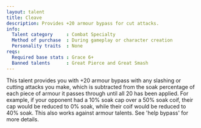 ```yaml
---
layout: talent
title: Cleave
description: Provides +20 armour bypass for cut attacks.
info:
  Talent category     : Combat Specialty
  Method of purchase  : During gameplay or character creation
  Personality traits  : None
reqs:
  Required base stats : Grace 6+
  Banned talents      : Great Pierce and Great Smash
---
```


This talent provides you with +20 armour bypass with any slashing or cutting
attacks you make, which is subtracted from the soak percentage of each piece
of armour it passes through until all 20 has been applied.  For example, if
your opponent had a 10% soak cap over a 50% soak coif, their cap would be
reduced to 0% soak, while their coif would be reduced to 40% soak.  This also
works against armour talents.  See 'help bypass' for more details.
